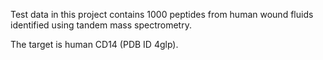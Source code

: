 Test data in this project contains 1000 peptides from human wound fluids identified using tandem mass spectrometry.

The target is human CD14 (PDB ID 4glp).